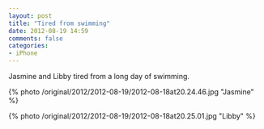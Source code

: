 ```yaml
---
layout: post
title: "Tired from swimming"
date: 2012-08-19 14:59
comments: false
categories: 
- iPhone
---
```

Jasmine and Libby tired from a long day of swimming.

{% photo /original/2012/2012-08-19/2012-08-18at20.24.46.jpg "Jasmine" %}


{% photo /original/2012/2012-08-19/2012-08-18at20.25.01.jpg "Libby" %}


